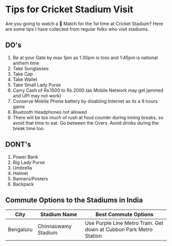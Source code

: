 # Tips for Cricket Stadium Visit

Are you going to watch a :cricket_game: Match for the 1st time at Cricket Stadium?  Here are some tips I have collected from regular folks who visit stadiums.

## DO's
1. Be at your Gate by max 1pm as 1.30pm is toss and 1:45pm is national anthem time 
2. Take Sunglasses
3. Take Cap
4. Take Wallet
5. Take Small Lady Purse
6. Carry Cash of Rs.1500 to Rs.2000 (as Mobile Network may get jammed and UPI may not work)
7. Conserve Mobile Phone battery by disabling Internet as its a 9 hours game
8. Bluetooth Headphones not allowed
9. There will be too much of rush at food counter during inning breaks, so avoid that time to eat. Go between the Overs. Avoid drinks during the break time too. 


## DONT's
1. Power Bank
2. Big Lady Purse
3. Umbrella
4. Helmet
5. Banners/Posters
6. Backpack

## Commute Options to the Stadiums in India 
| City          | Stadium Name           | Best Commute Options                                                          | 
| ------------- | ---------------------- | ----------------------------------------------------------------------------- |
| Bengaluru     | Chinnaswamy Stadium    | Use Purple Line Metro Train. Get down at Cubbon Park Metro Station            | 
